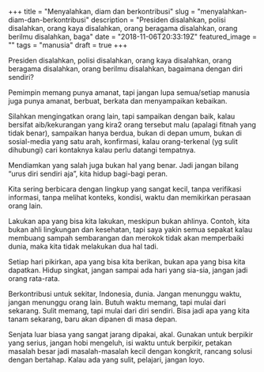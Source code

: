 +++
title = "Menyalahkan, diam dan berkontribusi"
slug = "menyalahkan-diam-dan-berkontribusi"
description = "Presiden disalahkan, polisi disalahkan, orang kaya disalahkan, orang beragama disalahkan, orang berilmu disalahkan, baga"
date = "2018-11-06T20:33:19Z"
featured_image = ""
tags = "manusia"
draft = true
+++ 
 
Presiden disalahkan, polisi disalahkan, orang kaya disalahkan, orang beragama disalahkan, orang berilmu disalahkan, bagaimana dengan diri sendiri?

Pemimpin memang punya amanat, tapi jangan lupa semua/setiap manusia juga punya amanat, berbuat, berkata dan menyampaikan kebaikan.

Silahkan mengingatkan orang lain, tapi sampaikan dengan baik, kalau bersifat aib/kekurangan yang kira2 orang tersebut malu (apalagi fitnah yang tidak benar), sampaikan hanya berdua, bukan di depan umum, bukan di sosial-media yang satu arah, konfirmasi, kalau orang-terkenal (yg sulit dihubungi) cari kontaknya kalau perlu datangi tempatnya.

Mendiamkan yang salah juga bukan hal yang benar. Jadi jangan bilang “urus diri sendiri aja”, kita hidup bagi-bagi peran.

Kita sering berbicara dengan lingkup yang sangat kecil, tanpa verifikasi informasi, tanpa melihat konteks, kondisi, waktu dan memikirkan perasaan orang lain.

Lakukan apa yang bisa kita lakukan, meskipun bukan ahlinya. Contoh, kita bukan ahli lingkungan dan kesehatan, tapi saya yakin semua sepakat kalau membuang sampah sembarangan dan merokok tidak akan memperbaiki dunia, maka kita tidak melakukan dua hal tadi.

Setiap hari pikirkan, apa yang bisa kita berikan, bukan apa yang bisa kita dapatkan. Hidup singkat, jangan sampai ada hari yang sia-sia, jangan jadi orang rata-rata.

Berkontribusi untuk sekitar, Indonesia, dunia. Jangan menunggu waktu, jangan menunggu orang lain. Butuh waktu memang, tapi mulai dari sekarang. Sulit memang, tapi mulai dari diri sendiri. Bisa jadi apa yang kita tanam sekarang, baru akan dipanen di masa depan.

Senjata luar biasa yang sangat jarang dipakai, akal. Gunakan untuk berpikir yang serius, jangan hobi mengeluh, isi waktu untuk berpikir, petakan masalah besar jadi masalah-masalah kecil dengan kongkrit, rancang solusi dengan bertahap. Kalau ada yang sulit, pelajari, jangan loyo.